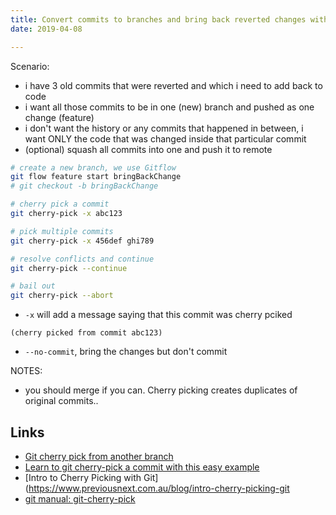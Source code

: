 ```yaml
---
title: Convert commits to branches and bring back reverted changes with cherry-pick
date: 2019-04-08

---
```


Scenario:

- i have 3 old commits that were reverted and which i need to add back to code
- i want all those commits to be in one (new) branch and pushed as one change (feature)
- i don't want the history or any commits that happened in between, i want ONLY the code that was changed inside that particular commit
- (optional) squash all commits into one and push it to remote


```bash
# create a new branch, we use Gitflow
git flow feature start bringBackChange
# git checkout -b bringBackChange 

# cherry pick a commit
git cherry-pick -x abc123 

# pick multiple commits
git cherry-pick -x 456def ghi789

# resolve conflicts and continue
git cherry-pick --continue

# bail out
git cherry-pick --abort
```

- `-x` will add a message saying that this commit was cherry pciked

```
(cherry picked from commit abc123)
```

- `--no-commit`, bring the changes but don't commit

NOTES:

- you should merge if you can. Cherry picking creates duplicates of original commits..

Links
---

- [Git cherry pick from another branch](https://www.christianengvall.se/git-cherry-pick/)
- [Learn to git cherry-pick a commit with this easy example](https://www.theserverside.com/blog/Coffee-Talk-Java-News-Stories-and-Opinions/Need-to-git-cherry-pick-a-commit-Heres-an-example-how)
- [Intro to Cherry Picking with Git](https://www.previousnext.com.au/blog/intro-cherry-picking-git
- [git manual: git-cherry-pick](https://git-scm.com/docs/git-cherry-pick)
